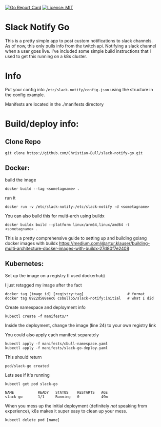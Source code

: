 [![Go Report Card](https://goreportcard.com/badge/github.com/Christian-Bull/slack-notify-go)](https://goreportcard.com/report/github.com/Christian-Bull/slack-notify-go)
 [![License: MIT](https://img.shields.io/badge/License-MIT-yellow.svg)](https://opensource.org/licenses/MIT)
# Slack Notify Go

This is a pretty simple app to post custom notifications to slack channels. As of now, this only pulls info from the twitch api. Notifying a slack channel when a user goes live. I've included some simple build instructions that I used to get this running on a k8s cluster.


# Info

Put your config into `/etc/slack-notify/config.json` using the structure in the config example.

Manifests are located in the ./manifests directory

# Build/deploy info:

## Clone Repo

`git clone https://github.com/Christian-Bull/slack-notify-go.git`

## Docker:

build the image

    docker build --tag <sometagname> . 

run it

    docker run -v /etc/slack-notify:/etc/slack-notify -d <sometagname>

You can also build this for multi-arch using buildx
    
    docker buildx build --platform linux/arm64,linux/amd64 -t <sometagname> .

This is a pretty comprehensive guide to setting up and building golang docker images with buildx https://medium.com/@artur.klauser/building-multi-architecture-docker-images-with-buildx-27d80f7e2408

## Kubernetes:

Set up the image on a registry (I used dockerhub)

I just retagged my image after the fact

    docker tag [image id] [registry:tag]                    # format
    docker tag 8922d588eec6 csbull55/slack-notify:initial   # what I did

Create namespace and deployment info

    kubectl create -f manifests/*

Inside the deployment, change the image (line 24) to your own registry link

You could also apply each manifest separately

    kubectl apply -f manifests/cbull-namespace.yaml
    kubectl apply -f manifests/slack-go-deploy.yaml

This should return

    pod/slack-go created

Lets see if it's running 

    kubectl get pod slack-go

    NAME           READY   STATUS    RESTARTS   AGE
    slack-go       1/1     Running   0          49m

When you mess up the initial deployment (definitely _not_ speaking from experience), k8s makes it super easy to clean up your mess.

    kubectl delete pod [name]
